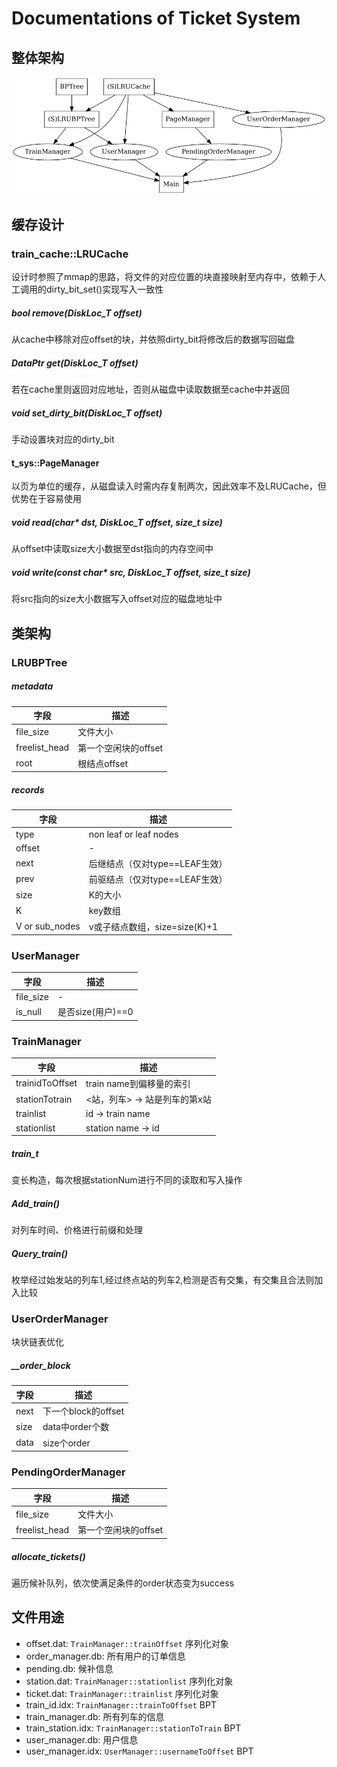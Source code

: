 # Documentations of Ticket System

## 整体架构

![avatar](./assets/project_structure.png)

## 缓存设计

### train_cache::LRUCache

设计时参照了mmap的思路，将文件的对应位置的块直接映射至内存中，依赖于人工调用的dirty_bit_set()实现写入一致性

##### bool remove(DiskLoc_T offset)

从cache中移除对应offset的块，并依照dirty_bit将修改后的数据写回磁盘

##### DataPtr get(DiskLoc_T offset)

若在cache里则返回对应地址，否则从磁盘中读取数据至cache中并返回

##### void set_dirty_bit(DiskLoc_T offset)

手动设置块对应的dirty_bit

#### t_sys::PageManager

以页为单位的缓存，从磁盘读入时需内存复制两次，因此效率不及LRUCache，但优势在于容易使用

##### void read(char* dst, DiskLoc_T offset, size_t size)

从offset中读取size大小数据至dst指向的内存空间中

##### void write(const char* src, DiskLoc_T offset, size_t size)

将src指向的size大小数据写入offset对应的磁盘地址中



## 类架构

### LRUBPTree

##### metadata

| 字段          | 描述                 |
| ------------- | -------------------- |
| file_size     | 文件大小             |
| freelist_head | 第一个空闲块的offset |
| root          | 根结点offset         |

##### records

| 字段           | 描述                           |
| -------------- | ------------------------------ |
| type           | non leaf or leaf nodes         |
| offset         | -                              |
| next           | 后继结点（仅对type==LEAF生效） |
| prev           | 前驱结点（仅对type==LEAF生效） |
| size           | K的大小                        |
| K              | key数组                        |
| V or sub_nodes | v或子结点数组，size=size(K)+1  |

### UserManager

| 字段      | 描述              |
| --------- | ----------------- |
| file_size | -                 |
| is_null   | 是否size(用户)==0 |

### TrainManager

| 字段            | 描述                          |
| --------------- | ----------------------------- |
| trainidToOffset | train name到偏移量的索引      |
| stationTotrain  | <站，列车> -> 站是列车的第x站 |
| trainlist       | id -> train name              |
| stationlist     | station name -> id            |

##### train_t

变长构造，每次根据stationNum进行不同的读取和写入操作

##### Add_train()

对列车时间、价格进行前缀和处理

##### Query_train()

枚举经过始发站的列车1,经过终点站的列车2,检测是否有交集，有交集且合法则加入比较

### UserOrderManager

块状链表优化

##### __order_block

| 字段 | 描述                |
| ---- | ------------------- |
| next | 下一个block的offset |
| size | data中order个数     |
| data | size个order         |

### PendingOrderManager

| 字段          | 描述                 |
| ------------- | -------------------- |
| file_size     | 文件大小             |
| freelist_head | 第一个空闲块的offset |

##### allocate_tickets()

遍历候补队列，依次使满足条件的order状态变为success

## 文件用途

- offset.dat: `TrainManager::trainOffset` 序列化对象
- order_manager.db: 所有用户的订单信息
- pending.db: 候补信息
- station.dat: `TrainManager::stationlist` 序列化对象
- ticket.dat: `TrainManager::trainlist` 序列化对象
- train_id.idx: `TrainManager::trainToOffset` BPT
- train_manager.db: 所有列车的信息
- train_station.idx: `TrainManager::stationToTrain` BPT
- user_manager.db: 用户信息
- user_manager.idx: `UserManager::usernameToOffset` BPT